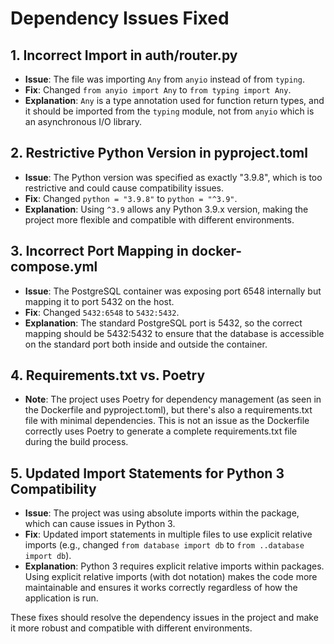 # Dependency Issues Fixed

## 1. Incorrect Import in auth/router.py
- **Issue**: The file was importing `Any` from `anyio` instead of from `typing`.
- **Fix**: Changed `from anyio import Any` to `from typing import Any`.
- **Explanation**: `Any` is a type annotation used for function return types, and it should be imported from the `typing` module, not from `anyio` which is an asynchronous I/O library.

## 2. Restrictive Python Version in pyproject.toml
- **Issue**: The Python version was specified as exactly "3.9.8", which is too restrictive and could cause compatibility issues.
- **Fix**: Changed `python = "3.9.8"` to `python = "^3.9"`.
- **Explanation**: Using `^3.9` allows any Python 3.9.x version, making the project more flexible and compatible with different environments.

## 3. Incorrect Port Mapping in docker-compose.yml
- **Issue**: The PostgreSQL container was exposing port 6548 internally but mapping it to port 5432 on the host.
- **Fix**: Changed `5432:6548` to `5432:5432`.
- **Explanation**: The standard PostgreSQL port is 5432, so the correct mapping should be 5432:5432 to ensure that the database is accessible on the standard port both inside and outside the container.

## 4. Requirements.txt vs. Poetry
- **Note**: The project uses Poetry for dependency management (as seen in the Dockerfile and pyproject.toml), but there's also a requirements.txt file with minimal dependencies. This is not an issue as the Dockerfile correctly uses Poetry to generate a complete requirements.txt file during the build process.

## 5. Updated Import Statements for Python 3 Compatibility
- **Issue**: The project was using absolute imports within the package, which can cause issues in Python 3.
- **Fix**: Updated import statements in multiple files to use explicit relative imports (e.g., changed `from database import db` to `from ..database import db`).
- **Explanation**: Python 3 requires explicit relative imports within packages. Using explicit relative imports (with dot notation) makes the code more maintainable and ensures it works correctly regardless of how the application is run.

These fixes should resolve the dependency issues in the project and make it more robust and compatible with different environments.
